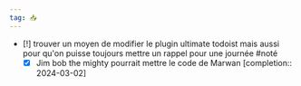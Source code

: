 ```yaml
---
tag: 📥
---
```

- [!] trouver un moyen de modifier le plugin ultimate todoist mais aussi pour qu'on puisse toujours mettre un rappel pour une journée #noté
	- [X] Jim bob the mighty pourrait mettre le code de Marwan  [completion:: 2024-03-02]